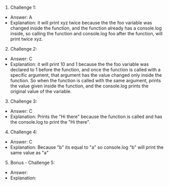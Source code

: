 1. Challenge 1:
  - Answer: A
  - Explanation: it will print xyz twice because the the foo variable was changed inside the function, and the function already has a console.log inside, so calling the function and console.log foo after the function, will print twice xyz.


2. Challenge 2:
  - Answer: C
  - Explanation: it will print 10 and 1 because the the foo variable was declared to 1 before the function, and once the function is called with a specific argument, that argument has the value changed only inside the function. So when the function is called with the same argument, prints the value given inside the function, and the console.log prints the original value of the variable.
  

3. Challenge 3:
  - Answer: C
  - Explanation: Prints the "Hi there" because the function is called and has the console.log to print the "Hi there".


4. Challenge 4:
  - Answer: C
  - Explanation: Because "b" its equal to "a" so console.log "b" will print the same value as "a"


5. Bonus - Challenge 5:
  - Answer: 
  - Explanation: 
